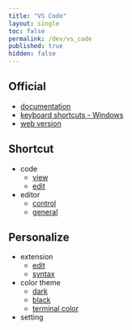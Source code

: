 ```yaml
---
title: "VS Code"
layout: single
toc: false
permalink: /dev/vs_code
published: true
hidden: false
---
```


<head>
  <base target="_blank">
</head>

## Official
  
- [documentation](https://code.visualstudio.com/docs)
- [keyboard shortcuts - Windows](https://code.visualstudio.com/shortcuts/keyboard-shortcuts-windows.pdf)
- [web version](https://code.visualstudio.com/docs/editor/vscode-web)

## Shortcut

- code
  - [view](/dev/vs_code/shortcut/code/view)
  - [edit](/dev/vs_code/shortcut/code/edit)
- editor
  - [control](/dev/vs_code/shortcut/editor/control)
  - [general](/dev/vs_code/shortcut/editor/general)

## Personalize

- extension
  - [edit](/dev/vs_code/personalize/extension/edit)
  - [syntax](/dev/vs_code/personalize/extension/syntax)
- color theme
  - [dark](/dev/vs_code/personalize/color_theme/dark)
  - [black](/dev/vs_code/personalize/color_theme/black)
  - [terminal color](/dev/vs_code/personalize/color_theme/terminal_color)
- setting
